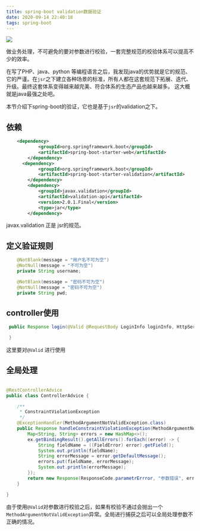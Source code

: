 ```yaml
---
title: spring-boot validation数据验证
date: 2020-09-14 22:40:18
tags: spring-boot
---
```


![](http://img.rc5j.cn/blog20200914225941.png)

做业务处理，不可避免的要对参数进行校验，一套完整规范的校验体系可以提高不少的效率。

在写了PHP、java、python 等编程语言之后，我发现java的优势就是它的规范、它的严谨。在`jsr`之下建立各种场景的标准，所有人都在这套规范下拓展、迭代、升级。最终这套体系变得越来越完美、符合体系的生态产品也越来越多。 这大概就是java最强之处吧。

本节介绍下spring-boot的验证，它也是基于`jsr`的validation之下。

<!--more-->

## 依赖

```xml
    <dependency>
            <groupId>org.springframework.boot</groupId>
            <artifactId>spring-boot-starter-web</artifactId>
        </dependency>
      <dependency> 
            <groupId>org.springframework.boot</groupId> 
            <artifactId>spring-boot-starter-validation</artifactId> 
        </dependency>
        <dependency>
            <groupId>javax.validation</groupId>
            <artifactId>validation-api</artifactId>
            <version>2.0.1.Final</version>
            <type>jar</type>
        </dependency>
```
javax.validation 正是 jsr的规范。

## 定义验证规则

```java
    @NotBlank(message = "用户名不可为空")
    @NotNull(message = "不可为空")
    private String username;

    @NotBlank(message = "密码不可为空")
    @NotNull(message = "密码不可为空")
    private String pwd;
```

## controller使用

```java
 public Response login(@Valid @RequestBody LoginInfo loginInfo, HttpServletRequest request, HttpSession session) {

 }


```
这里要对`@Valid` 进行使用

## 全局处理

```java
 
@RestControllerAdvice
public class ControllerAdvice {

    /**
     * ConstraintViolationException
     */
    @ExceptionHandler(MethodArgumentNotValidException.class)
    public Response handleConstraintViolationException(MethodArgumentNotValidException ex) {
        Map<String, String> errors = new HashMap<>();
        ex.getBindingResult().getAllErrors().forEach((error) -> {
            String fieldName = ((FieldError) error).getField();
            System.out.println(fieldName);
            String errorMessage = error.getDefaultMessage();
            errors.put(fieldName, errorMessage);
            System.out.println(errorMessage);
        });
        return new Response(ResponseCode.parametrErrror, "参数错误", errors);
    }

}
```
由于使用`@Valid`对参数进行校验之后，如果有校验不通过会抛出一个`MethodArgumentNotValidException`异常。全局进行捕获之后可以全局处理参数不正确的情况。



